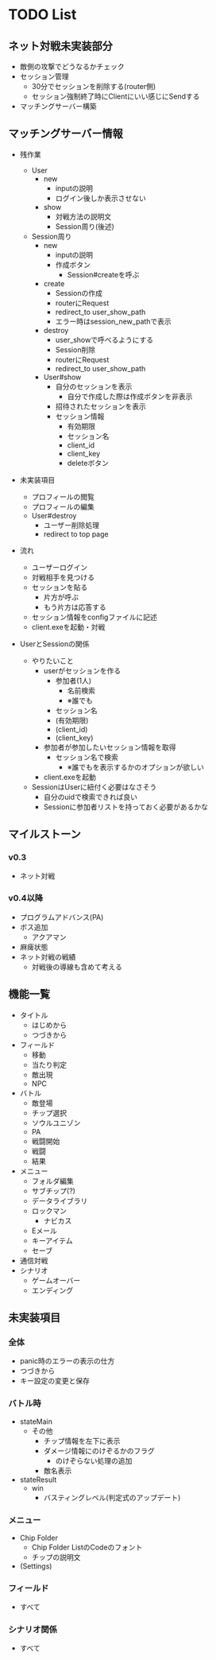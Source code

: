 # TODO List

## ネット対戦未実装部分

- 敵側の攻撃でどうなるかチェック
- セッション管理
  - 30分でセッションを削除する(router側)
  - セッション強制終了時にClientにいい感じにSendする
- マッチングサーバー構築

## マッチングサーバー情報

- 残作業
  - User
    - new
      - inputの説明
      - ログイン後しか表示させない
    - show
      - 対戦方法の説明文
      - Session周り(後述)
  - Session周り
    - new
      - inputの説明
      - 作成ボタン
        - Session#createを呼ぶ
    - create
      - Sessionの作成
      - routerにRequest
      - redirect_to user_show_path
      - エラー時はsession_new_pathで表示
    - destroy
      - user_showで呼べるようにする
      - Session削除
      - routerにRequest
      - redirect_to user_show_path
    - User#show
      - 自分のセッションを表示
        - 自分で作成した際は作成ボタンを非表示
      - 招待されたセッションを表示
      - セッション情報
        - 有効期限
        - セッション名
        - client_id
        - client_key
        - deleteボタン
- 未実装項目
  - プロフィールの閲覧
  - プロフィールの編集
  - User#destroy
    - ユーザー削除処理
    - redirect to top page
- 流れ
  - ユーザーログイン
  - 対戦相手を見つける
  - セッションを貼る
    - 片方が呼ぶ
    - もう片方は応答する
  - セッション情報をconfigファイルに記述
  - client.exeを起動・対戦

- UserとSessionの関係
  - やりたいこと
    - userがセッションを作る
      - 参加者(1人)
        - 名前検索
        - ※誰でも
      - セッション名
      - (有効期限)
      - (client_id)
      - (client_key)
    - 参加者が参加したいセッション情報を取得
      - セッション名で検索
        - ※誰でもを表示するかのオプションが欲しい
    - client.exeを起動
  - SessionはUserに紐付く必要はなさそう
    - 自分のuidで検索できれば良い
    - Sessionに参加者リストを持っておく必要があるかな

## マイルストーン

### v0.3

- ネット対戦

### v0.4以降

- プログラムアドバンス(PA)
- ボス追加
  - アクアマン
- 麻痺状態
- ネット対戦の戦績
  - 対戦後の導線も含めて考える

## 機能一覧

- タイトル
  - はじめから
  - つづきから
- フィールド
  - 移動
  - 当たり判定
  - 敵出現
  - NPC
- バトル
  - 敵登場
  - チップ選択
  - ソウルユニゾン
  - PA
  - 戦闘開始
  - 戦闘
  - 結果
- メニュー
  - フォルダ編集
  - サブチップ(?)
  - データライブラリ
  - ロックマン
    - ナビカス
  - Eメール
  - キーアイテム
  - セーブ
- 通信対戦
- シナリオ
  - ゲームオーバー
  - エンディング

## 未実装項目

### 全体

- panic時のエラーの表示の仕方
- つづきから
- キー設定の変更と保存

### バトル時

- stateMain
  - その他
    - チップ情報を左下に表示
    - ダメージ情報にのけぞるかのフラグ
      - のけぞらない処理の追加
    - 敵名表示
- stateResult
  - win
    - バスティングレベル(判定式のアップデート)

### メニュー

- Chip Folder
  - Chip Folder ListのCodeのフォント
  - チップの説明文
- (Settings)

### フィールド

- すべて

### シナリオ関係

- すべて
